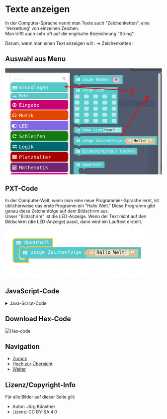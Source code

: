 # Texte anzeigen

In der Computer-Sprache nennt man Texte auch "Zeichenketten", eine 'Verkettung' von einzelnen Zeichen.  
Man trifft auch sehr oft auf die englische Bezeichnung "String".  

Darum, wenn man einen Text anzeigen will : => Zeichenketten !

## Auswahl aus Menu

![Menu-Auswahl](pics/ZeichenkettenMenu.png)

## PXT-Code

In der Computer-Welt, wenn man eine neue Programmier-Sprache lernt, ist üblicherweise das erste Programm ein "Hallo Welt."
Diese Programm gibt genau diese Zeichenfolge auf dem Bildschirm aus.  
Unser "Bildschirm" ist die LED-Anzeige.
Wenn der Text nicht auf den Bildschirm (die LED-Anzeige) passt, dann wird ein Lauftext erstellt.  

![Menu-Auswahl](pics/ZeichenkettenAnzeigen.png)

## JavaScript-Code

<details>
 <summary>Java-Script-Code</summary>

```js
basic.forever(() => {
    basic.showString("Hallo Welt!")
})
```
</details>

## Download Hex-Code

![Hex-code](code/mini-ZeichenketteAnzeigen.hex)


## Navigation


* [Zurück](../01_04_Programm_Auf_Calliope_Laden/README.md)  
* [Hoch zur Übersicht](../README.md)  
* [Weiter ](../01_06_Zahlen_Anzeigen/README.md)



## Lizenz/Copyright-Info
Für alle Bilder auf dieser Seite gilt:

*  Autor: Jörg Künstner
* Lizenz: CC BY-SA 4.0
